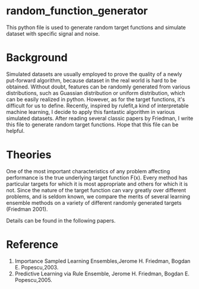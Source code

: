 # random_function_generator
This python file is used to generate random target functions and simulate dataset with specific signal and noise. 

# Background
Simulated datasets are usually employed to prove the quality of a newly put-forward algorithm, because dataset in the real world is hard to be obtained. Without doubt, features can be randomly generated from various distributions, such as Guassian distribution or uniform distribution, which can be easily realized in python. However, as for the target functions, it's difficult for us to define. Recently, inspired by rulefit,a kind of interpretable machine learning, I decide to apply this fantastic algorithm in various simulated datasets. After reading several classic papers by Friedman, I write this file to generate random target functions. Hope that this file can be helpful.

# Theories
One of the most important characteristics of any problem affecting performance is the true underlying target function F(x). Every method has particular targets for which it is most appropriate and others for which it is not. Since the nature of the target function can vary greatly over different problems, and is seldom known, we compare the merits of several learning ensemble methods on a variety of different randomly generated targets (Friedman 2001). 

Details can be found in the following papers.

# Reference
1. Importance Sampled Learning Ensembles,Jerome H. Friedman, Bogdan E. Popescu,2003.
2. Predictive Learning via Rule Ensemble, Jerome H. Friedman, Bogdan E. Popescu,2005.
